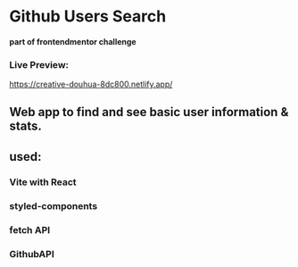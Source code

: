 # Github Users Search

#### part of frontendmentor challenge

### Live Preview:

https://creative-douhua-8dc800.netlify.app/

## Web app to find and see basic user information & stats.

## used:

### Vite with React

### styled-components

### fetch API

### GithubAPI
